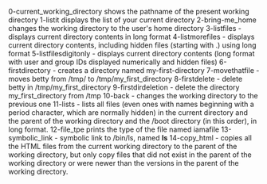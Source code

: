 0-current_working_directory shows the pathname of the present working directory
1-listit displays the list of your current directory
2-bring-me_home changes the working directory to the user's home directory
3-listfiles - displays current directory contents in long format
4-listmorefiles - displays current directory contents, including hidden files (starting  with  .) using long format
5-listfilesdigitonly - displays current directory contents (long format with user and group IDs displayed numerically and hidden files)
6-firstdirectory - creates a directory named my-first-directory
7-movethatfile - moves betty from /tmp/ to /tmp/my_first_directory
8-firstdelete - delete betty in /tmp/my_first_directory
9-firstdirdeletion - delete the directory my_first_directory from /tmp
10-back - changes the working directory to the previous one
11-lists - lists all files  (even ones with names beginning with a period character, which are normally hidden) in the current directory and the parent of the working directory and the /boot directory (in this order), in long format.
12-file_tpe prints the type of the file named iamafile
13-symbolic_link - symbolic link to /bin/ls, named __ls__
14-copy_html - copies all the HTML files from the current working directory to the parent of the working directory, but only copy files that did not exist in the parent of the working directory or were newer than the versions in the parent of the working directory.
